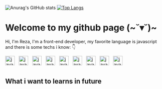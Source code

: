 ![Anurag's GitHub stats](https://github-readme-stats.vercel.app/api?username=womoboy&show_icons=true&theme=nord)
[![Top Langs](https://github-readme-stats.vercel.app/api/top-langs/?username=womoboy&layout=compact&theme=nord)](https://github.com/womoboy)

# Welcome to my github page (~˘▾˘)~
Hi, I'm Reza, I'm a front-end developer, my favorite language is javascript and there is some techs i know: 👇 

<div style="display:flex; width:100%;">
    <img style="padding-right:10px;" align="left" width="30px" alt="javascript log" src="https://cdn.worldvectorlogo.com/logos/javascript-1.svg">
    <img style="padding-right:10px;" align="left" width="30px" alt="javascript log" src="https://cdn.worldvectorlogo.com/logos/html-1.svg">
    <img style="padding-right:10px;" align="left" width="30px" alt="javascript log" src="https://cdn.worldvectorlogo.com/logos/css-3.svg">
    <img style="padding-right:10px;" align="left" width="30px" alt="javascript log" src="https://cdn.worldvectorlogo.com/logos/react-2.svg">
    <img style="padding-right:10px;" align="left" width="30px" alt="javascript log" src="https://cdn.worldvectorlogo.com/logos/sass-1.svg">
    <img style="padding-right:10px;" align="left" width="30px" alt="javascript log" src="https://cdn.worldvectorlogo.com/logos/nodejs-1.svg">
    <img style="padding-right:10px;" align="left" width="30px" alt="javascript log" src="https://www.vectorlogo.zone/logos/expressjs/expressjs-icon.svg">
    <img style="padding-right:10px;" align="left" width="30px" alt="javascript log" src="https://cdn.worldvectorlogo.com/logos/mongodb-icon-1.svg">
    <img style="padding-right:10px;" align="left" width="30px" alt="javascript log" src="https://www.svgrepo.com/show/303251/mysql-logo.svg">
</div>

#

## What i want to learns in future

